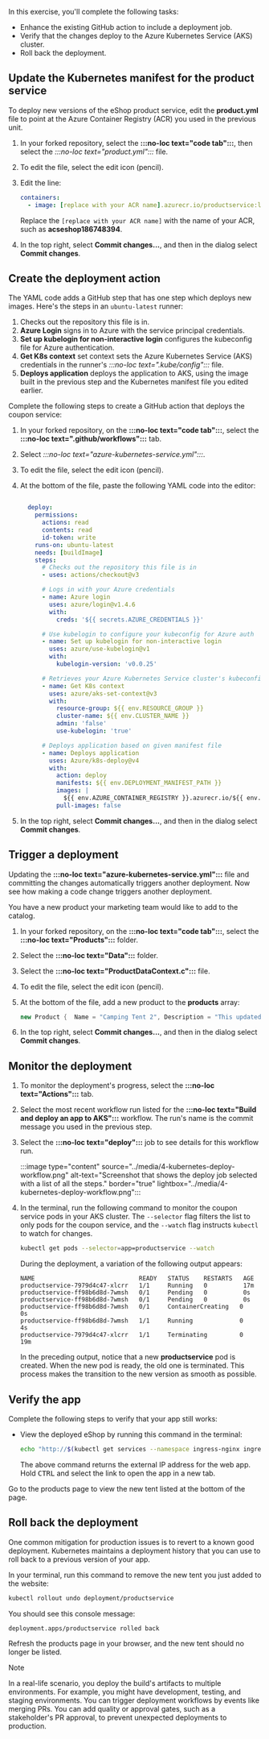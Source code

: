 In this exercise, you'll complete the following tasks:

- Enhance the existing GitHub action to include a deployment job.
- Verify that the changes deploy to the Azure Kubernetes Service (AKS) cluster.
- Roll back the deployment.

## Update the Kubernetes manifest for the product service

To deploy new versions of the eShop product service, edit the **product.yml** file to point at the Azure Container Registry (ACR) you used in the previous unit.

1. In your forked repository, select the **:::no-loc text="code tab":::**, then select the *:::no-loc text="product.yml":::* file.
1. To edit the file, select the edit icon (pencil).
1. Edit the line:

    ```yml
    containers:
      - image: [replace with your ACR name].azurecr.io/productservice:latest
    ```  

    Replace the `[replace with your ACR name]` with the name of your ACR, such as **acseshop186748394**.

1. In the top right, select **Commit changes...**, and then in the dialog select **Commit changes**.

## Create the deployment action

The YAML code adds a GitHub step that has one step which deploys new images. Here's the steps in an `ubuntu-latest` runner:

1. Checks out the repository this file is in.
1. **Azure Login** signs in to Azure with the service principal credentials.
1. **Set up kubelogin for non-interactive login** configures the kubeconfig file for Azure authentication.
1. **Get K8s context** set context sets the Azure Kubernetes Service (AKS) credentials in the runner's *:::no-loc text=".kube/config":::* file.
1. **Deploys application** deploys the application to AKS, using the image built in the previous step and the Kubernetes manifest file you edited earlier.

Complete the following steps to create a GitHub action that deploys the coupon service:

1. In your forked repository, on the **:::no-loc text="code tab":::**, select the **:::no-loc text=".github/workflows":::** tab.
1. Select *:::no-loc text="azure-kubernetes-service.yml":::*.
1. To edit the file, select the edit icon (pencil).
1. At the bottom of the file, paste the following YAML code into the editor:

    ```yaml

      deploy:
        permissions:
          actions: read
          contents: read
          id-token: write
        runs-on: ubuntu-latest
        needs: [buildImage]
        steps:
          # Checks out the repository this file is in
          - uses: actions/checkout@v3
    
          # Logs in with your Azure credentials
          - name: Azure login
            uses: azure/login@v1.4.6
            with:
              creds: '${{ secrets.AZURE_CREDENTIALS }}'
    
          # Use kubelogin to configure your kubeconfig for Azure auth
          - name: Set up kubelogin for non-interactive login
            uses: azure/use-kubelogin@v1
            with:
              kubelogin-version: 'v0.0.25'
    
          # Retrieves your Azure Kubernetes Service cluster's kubeconfig file
          - name: Get K8s context
            uses: azure/aks-set-context@v3
            with:
              resource-group: ${{ env.RESOURCE_GROUP }}
              cluster-name: ${{ env.CLUSTER_NAME }}
              admin: 'false'
              use-kubelogin: 'true'
    
          # Deploys application based on given manifest file
          - name: Deploys application
            uses: Azure/k8s-deploy@v4
            with:
              action: deploy
              manifests: ${{ env.DEPLOYMENT_MANIFEST_PATH }}
              images: |
                ${{ env.AZURE_CONTAINER_REGISTRY }}.azurecr.io/${{ env.CONTAINER_NAME }}:${{ github.sha }}
              pull-images: false
    
    ```

1. In the top right, select **Commit changes...**, and then in the dialog select **Commit changes**.

## Trigger a deployment

Updating the **:::no-loc text="azure-kubernetes-service.yml":::** file and committing the changes automatically triggers another deployment. Now see how making a code change triggers another deployment.

You have a new product your marketing team would like to add to the catalog.

1. In your forked repository, on the **:::no-loc text="code tab":::**, select the **:::no-loc text="Products":::** folder.
1. Select the **:::no-loc text="Data":::** folder.
1. Select the **:::no-loc text="ProductDataContext.c":::** file.
1. To edit the file, select the edit icon (pencil).
1. At the bottom of the file, add a new product to the **products** array:

    ```csharp
    new Product {  Name = "Camping Tent 2", Description = "This updated tent is improved and cheaper, perfect for your next trip.", Price = 79.99m, ImageUrl = "product9.png" },
    ```

1. In the top right, select **Commit changes...**, and then in the dialog select **Commit changes**.

## Monitor the deployment

1. To monitor the deployment's progress, select the **:::no-loc text="Actions":::** tab.
1. Select the most recent workflow run listed for the **:::no-loc text="Build and deploy an app to AKS":::** workflow. The run's name is the commit message you used in the previous step.

1. Select the **:::no-loc text="deploy":::** job to see details for this workflow run.

    :::image type="content" source="../media/4-kubernetes-deploy-workflow.png" alt-text="Screenshot that shows the deploy job selected with a list of all the steps." border="true" lightbox="../media/4-kubernetes-deploy-workflow.png":::

1. In the terminal, run the following command to monitor the coupon service pods in your AKS cluster. The `--selector` flag filters the list to only pods for the coupon service, and the `--watch` flag instructs `kubectl` to watch for changes.

    ```bash
    kubectl get pods --selector=app=productservice --watch
    ```

    During the deployment, a variation of the following output appears:

    ```console
    NAME                             READY   STATUS    RESTARTS   AGE
    productservice-7979d4c47-xlcrr   1/1     Running   0          17m
    productservice-ff98b6d8d-7wmsh   0/1     Pending   0          0s
    productservice-ff98b6d8d-7wmsh   0/1     Pending   0          0s
    productservice-ff98b6d8d-7wmsh   0/1     ContainerCreating   0          0s
    productservice-ff98b6d8d-7wmsh   1/1     Running             0          4s
    productservice-7979d4c47-xlcrr   1/1     Terminating         0          19m
    ```

    In the preceding output, notice that a new **productservice** pod is created. When the new pod is ready, the old one is terminated. This process makes the transition to the new version as smooth as possible.

## Verify the app

Complete the following steps to verify that your app still works:

- View the deployed eShop by running this command in the terminal:

    ```bash
    echo "http://$(kubectl get services --namespace ingress-nginx ingress-nginx-controller --output jsonpath='{.status.loadBalancer.ingress[0].ip}')"
    ```

    The above command returns the external IP address for the web app. Hold <kbd>CTRL</kbd> and select the link to open the app in a new tab.

Go to the products page to view the new tent listed at the bottom of the page.

## Roll back the deployment

One common mitigation for production issues is to revert to a known good deployment. Kubernetes maintains a deployment history that you can use to roll back to a previous version of your app.

In your terminal, run this command to remove the new tent you just added to the website:

```bash
kubectl rollout undo deployment/productservice
```

You should see this console message:

```console
deployment.apps/productservice rolled back
```

Refresh the products page in your browser, and the new tent should no longer be listed.

> [!NOTE]
> In a real-life scenario, you deploy the build's artifacts to multiple environments. For example, you might have development, testing, and staging environments. You can trigger deployment workflows by events like merging PRs. You can add quality or approval gates, such as a stakeholder's PR approval, to prevent unexpected deployments to production.

